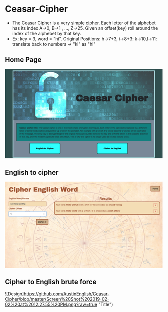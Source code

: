 # Ceasar-Cipher

* The Ceasar Cipher is a very simple cipher. Each letter of the alphebet has its index A->0, B->1 , ..., Z->25. Given an offset(key) roll around the index of the alphebet by that key.
* Ex:  key = 3, word = "hi". Original Positions: h->7+3, i->8+3: k->10,l->11: translate back to numbers -> "kl" as "hi"
## Home Page
![Design](https://github.com/AustinEnglish/Ceasar-Cipher/blob/master/Screen%20Shot%202019-02-02%20at%2012.26.12%20PM.png?raw=true "Title")

## English to cipher
![Design](https://github.com/AustinEnglish/Ceasar-Cipher/blob/master/Screen%20Shot%202019-02-02%20at%2012.26.54%20PM.png?raw=true "Title")

## Cipher to English brute force
![Design]https://github.com/AustinEnglish/Ceasar-Cipher/blob/master/Screen%20Shot%202019-02-02%20at%2012.27.55%20PM.png?raw=true "Title")
